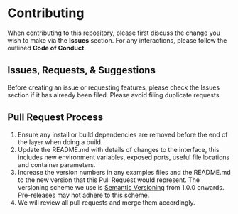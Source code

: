 # Contributing

When contributing to this repository, please first discuss the change you wish to make via the **Issues** section. For any interactions, please follow the outlined **Code of Conduct**.

## Issues, Requests, & Suggestions
Before creating an issue or requesting features, please check the Issues section if it has already been filed. Please avoid filing duplicate requests.

## Pull Request Process

1. Ensure any install or build dependencies are removed before the end of the layer when doing a build.
2. Update the README.md with details of changes to the interface, this includes new environment variables, exposed ports, useful file locations and container parameters.
3. Increase the version numbers in any examples files and the README.md to the new version that this Pull Request would represent. The versioning scheme we use is [Semantic Versioning](http://semver.org/) from 1.0.0 onwards. Pre-releases may not adhere to this scheme.
4. We will review all pull requests and merge them accordingly.
